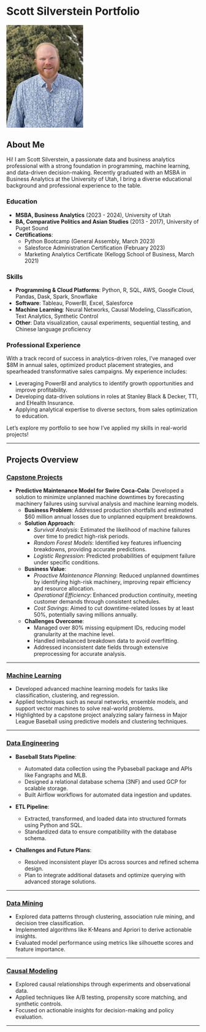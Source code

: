 # Scott Silverstein Portfolio

<img src="profile_pic.jpg" alt="Scott Silverstein" style="width: 200px; display: inline-block; margin: 0;" />

## About Me
Hi! I am Scott Silverstein, a passionate data and business analytics professional with a strong foundation in programming, machine learning, and data-driven decision-making. Recently graduated with an MSBA in Business Analytics at the University of Utah, I bring a diverse educational background and professional experience to the table.

### **Education**
- **MSBA, Business Analytics** (2023 - 2024), University of Utah
- **BA, Comparative Politics and Asian Studies** (2013 - 2017), University of Puget Sound
- **Certifications**:
  - Python Bootcamp (General Assembly, March 2023)
  - Salesforce Administration Certification (February 2023)
  - Marketing Analytics Certificate (Kellogg School of Business, March 2021)

### **Skills**
- **Programming & Cloud Platforms**: Python, R, SQL, AWS, Google Cloud, Pandas, Dask, Spark, Snowflake
- **Software**: Tableau, PowerBI, Excel, Salesforce
- **Machine Learning**: Neural Networks, Causal Modeling, Classification, Text Analytics, Synthetic Control
- **Other**: Data visualization, causal experiments, sequential testing, and Chinese language proficiency

### **Professional Experience**
With a track record of success in analytics-driven roles, I’ve managed over $8M in annual sales, optimized product placement strategies, and spearheaded transformative sales campaigns. My experience includes:
- Leveraging PowerBI and analytics to identify growth opportunities and improve profitability.
- Developing data-driven solutions in roles at Stanley Black & Decker, TTI, and EHealth Insurance.
- Applying analytical expertise to diverse sectors, from sales optimization to education.

Let’s explore my portfolio to see how I’ve applied my skills in real-world projects!

---

## Projects Overview

### [Capstone Projects](https://silvesco94.github.io/Swire-Cola-Capstone-/)
- **Predictive Maintenance Model for Swire Coca-Cola**: Developed a solution to minimize unplanned machine downtimes by forecasting machinery failures using survival analysis and machine learning models.
  - **Business Problem**: Addressed production shortfalls and estimated $60 million annual losses due to unplanned equipment breakdowns.
  - **Solution Approach**:
    - *Survival Analysis*: Estimated the likelihood of machine failures over time to predict high-risk periods.
    - *Random Forest Models*: Identified key features influencing breakdowns, providing accurate predictions.
    - *Logistic Regression*: Predicted probabilities of equipment failure under specific conditions.
  - **Business Value**:
    - *Proactive Maintenance Planning*: Reduced unplanned downtimes by identifying high-risk machinery, improving repair efficiency and resource allocation.
    - *Operational Efficiency*: Enhanced production continuity, meeting customer demands through consistent schedules.
    - *Cost Savings*: Aimed to cut downtime-related losses by at least 50%, potentially saving millions annually.
  - **Challenges Overcome**:
    - Managed over 80% missing equipment IDs, reducing model granularity at the machine level.
    - Handled imbalanced breakdown data to avoid overfitting.
    - <span style="font-weight: normal; font-style: normal;">Addressed inconsistent date fields through extensive preprocessing for accurate analysis.</span>


---

### [Machine Learning](https://silvesco94.github.io/Machine-Learning/)
- Developed advanced machine learning models for tasks like classification, clustering, and regression.
- Applied techniques such as neural networks, ensemble models, and support vector machines to solve real-world problems.
- Highlighted by a capstone project analyzing salary fairness in Major League Baseball using predictive models and clustering techniques.

---

### [Data Engineering](https://silvesco94.github.io/Data-Engineering/)
- **Baseball Stats Pipeline**:
  - Automated data collection using the Pybaseball package and APIs like Fangraphs and MLB.
  - Designed a relational database schema (3NF) and used GCP for scalable storage.
  - Built Airflow workflows for automated data ingestion and updates.

- **ETL Pipeline**:
  - Extracted, transformed, and loaded data into structured formats using Python and SQL.
  - Standardized data to ensure compatibility with the database schema.

- **Challenges and Future Plans**:
  - Resolved inconsistent player IDs across sources and refined schema design.
  - <span style="font-weight: normal;">Plan to integrate additional datasets and optimize querying with advanced storage solutions.</span>
---

### [Data Mining](https://silvesco94.github.io/Data-Mining/)
- Explored data patterns through clustering, association rule mining, and decision tree classification.
- Implemented algorithms like K-Means and Apriori to derive actionable insights.
- <span style="font-weight: normal;">Evaluated model performance using metrics like silhouette scores and feature importance.</span>
---


### [Causal Modeling](https://silvesco94.github.io/Causal-Experiments/)
- Explored causal relationships through experiments and observational data.
- Applied techniques like A/B testing, propensity score matching, and synthetic controls.
- <span style="font-weight: normal;">Focused on actionable insights for decision-making and policy evaluation.</span>
---



